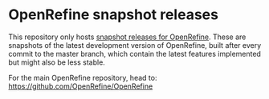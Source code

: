 OpenRefine snapshot releases
===========================

This repository only hosts [snapshot releases for OpenRefine](https://github.com/OpenRefine/OpenRefine-snapshot-releases/releases).
These are snapshots of the latest development version of OpenRefine, built after every commit to the master branch,
which contain the latest features implemented but might also be less stable.

For the main OpenRefine repository, head to:
https://github.com/OpenRefine/OpenRefine

